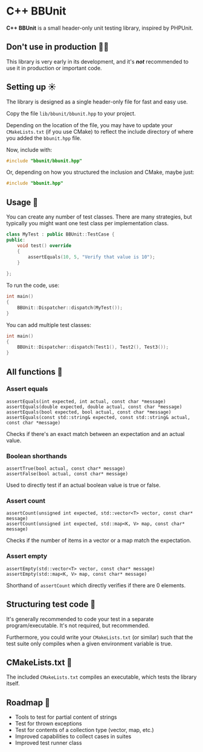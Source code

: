 # C++ BBUnit

**C++ BBUnit** is a small header-only unit testing library, inspired
by PHPUnit.

## Don't use in production :guardsman:

This library is very early in its development, and it's **_not_** recommended to
use it in production or important code.

## Setting up :sunny:
The library is designed as a single header-only file for fast and easy use.

Copy the file ``lib/bbunit/bbunit.hpp`` to your project.

Depending on the location of the file, you may have to update your ``CMakeLists.txt`` (if you use CMake)
to reflect the include directory of where you added the ``bbunit.hpp`` file.

Now, include with:
````c++
#include "bbunit/bbunit.hpp"
````
Or, depending on how you structured the inclusion and CMake, maybe just:
````c++
#include "bbunit.hpp"
````

## Usage :hammer:
You can create any number of test classes. There are many strategies,
but typically you might want one test class per implementation class.

````c++
class MyTest : public BBUnit::TestCase {
public:
    void test() override
    {
        assertEquals(10, 5, "Verify that value is 10");
    }
    
};
````

To run the code, use:

````c++
int main()
{
    BBUnit::Dispatcher::dispatch(MyTest());
}
````

You can add multiple test classes:

````c++
int main()
{
    BBUnit::Dispatcher::dispatch(Test1(), Test2(), Test3());
}
````

## All functions :satellite:

### Assert equals
````
assertEquals(int expected, int actual, const char *message)
assertEquals(double expected, double actual, const char *message)
assertEquals(bool expected, bool actual, const char *message)
assertEquals(const std::string& expected, const std::string& actual, const char *message)
````

Checks if there's an exact match between an expectation and an actual value.

### Boolean shorthands
````
assertTrue(bool actual, const char* message)
assertFalse(bool actual, const char* message)
````
Used to directly test if an actual boolean value is true or false.

### Assert count
````
assertCount(unsigned int expected, std::vector<T> vector, const char* message)
assertCount(unsigned int expected, std::map<K, V> map, const char* message)
````
Checks if the number of items in a vector or a map match the expectation.

### Assert empty
````
assertEmpty(std::vector<T> vector, const char* message)
assertEmpty(std::map<K, V> map, const char* message)
````

Shorthand of ``assertCount`` which directly verifies if there are 0 elements.

## Structuring test code :wrench:
It's generally recommended to code your test in a separate program/executable.
It's not required, but recommended.

Furthermore, you could write your ``CMakeLists.txt`` (or similar) such that
the test suite only compiles when a given environment variable is true.

## CMakeLists.txt :page_with_curl:
The included ``CMakeLists.txt`` compiles an executable, which 
tests the library itself.

## Roadmap :blue_car:
- Tools to test for partial content of strings
- Test for thrown exceptions
- Test for contents of a collection type (vector, map, etc.)
- Improved capabilities to collect cases in suites
- Improved test runner class